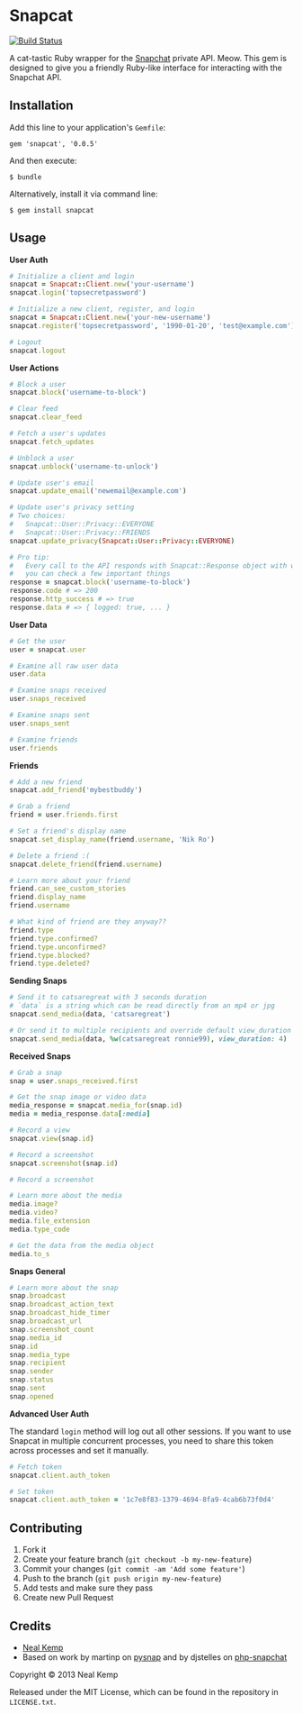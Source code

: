 Snapcat
=======
[![Build Status](https://travis-ci.org/nneal/snapcat.png)](https://travis-ci.org/nneal/snapcat)


A cat-tastic Ruby wrapper for the [Snapchat](http://snapchat.com) private API.
Meow. This gem is designed to give you a friendly Ruby-like interface for
interacting with the Snapchat API.


Installation
------------

Add this line to your application's `Gemfile`:

    gem 'snapcat', '0.0.5'

And then execute:

    $ bundle

Alternatively, install it via command line:

    $ gem install snapcat


Usage
-----

**User Auth**

```ruby
# Initialize a client and login
snapcat = Snapcat::Client.new('your-username')
snapcat.login('topsecretpassword')

# Initialize a new client, register, and login
snapcat = Snapcat::Client.new('your-new-username')
snapcat.register('topsecretpassword', '1990-01-20', 'test@example.com')

# Logout
snapcat.logout
```


**User Actions**

```ruby
# Block a user
snapcat.block('username-to-block')

# Clear feed
snapcat.clear_feed

# Fetch a user's updates
snapcat.fetch_updates

# Unblock a user
snapcat.unblock('username-to-unlock')

# Update user's email
snapcat.update_email('newemail@example.com')

# Update user's privacy setting
# Two choices:
#   Snapcat::User::Privacy::EVERYONE
#   Snapcat::User::Privacy::FRIENDS
snapcat.update_privacy(Snapcat::User::Privacy::EVERYONE)

# Pro tip:
#   Every call to the API responds with Snapcat::Response object with which
#   you can check a few important things
response = snapcat.block('username-to-block')
response.code # => 200
response.http_success # => true
response.data # => { logged: true, ... }
```

**User Data**

```ruby
# Get the user
user = snapcat.user

# Examine all raw user data
user.data

# Examine snaps received
user.snaps_received

# Examine snaps sent
user.snaps_sent

# Examine friends
user.friends
```

**Friends**

```ruby
# Add a new friend
snapcat.add_friend('mybestbuddy')

# Grab a friend
friend = user.friends.first

# Set a friend's display name
snapcat.set_display_name(friend.username, 'Nik Ro')

# Delete a friend :(
snapcat.delete_friend(friend.username)

# Learn more about your friend
friend.can_see_custom_stories
friend.display_name
friend.username

# What kind of friend are they anyway??
friend.type
friend.type.confirmed?
friend.type.unconfirmed?
friend.type.blocked?
friend.type.deleted?
```

**Sending Snaps**

```ruby
# Send it to catsaregreat with 3 seconds duration
# `data` is a string which can be read directly from an mp4 or jpg
snapcat.send_media(data, 'catsaregreat')

# Or send it to multiple recipients and override default view_duration
snapcat.send_media(data, %w(catsaregreat ronnie99), view_duration: 4)
```

**Received Snaps**

```ruby
# Grab a snap
snap = user.snaps_received.first

# Get the snap image or video data
media_response = snapcat.media_for(snap.id)
media = media_response.data[:media]

# Record a view
snapcat.view(snap.id)

# Record a screenshot
snapcat.screenshot(snap.id)

# Record a screenshot

# Learn more about the media
media.image?
media.video?
media.file_extension
media.type_code

# Get the data from the media object
media.to_s
```

**Snaps General**

```ruby
# Learn more about the snap
snap.broadcast
snap.broadcast_action_text
snap.broadcast_hide_timer
snap.broadcast_url
snap.screenshot_count
snap.media_id
snap.id
snap.media_type
snap.recipient
snap.sender
snap.status
snap.sent
snap.opened
```

**Advanced User Auth**

The standard `login` method will log out all other sessions. If you want to use
Snapcat in multiple concurrent processes, you need to share this token across
processes and set it manually.

```ruby
# Fetch token
snapcat.client.auth_token

# Set token
snapcat.client.auth_token = '1c7e8f83-1379-4694-8fa9-4cab6b73f0d4'
```


Contributing
------------

1. Fork it
2. Create your feature branch (`git checkout -b my-new-feature`)
3. Commit your changes (`git commit -am 'Add some feature'`)
4. Push to the branch (`git push origin my-new-feature`)
5. Add tests and make sure they pass
6. Create new Pull Request


Credits
-------

* [Neal Kemp](http://nealke.mp)
* Based on work by martinp on [pysnap](https://github.com/martinp/pysnap) and by
  djstelles on [php-snapchat](https://github.com/dstelljes/php-snapchat)

Copyright &copy; 2013 Neal Kemp

Released under the MIT License, which can be found in the repository in `LICENSE.txt`.
